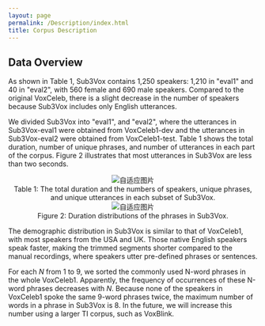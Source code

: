 ```yaml
---
layout: page
permalink: /Description/index.html
title: Corpus Description
---
```


<html lang="en">
<head>
<meta charset="UTF-8">
<meta name="viewport" content="width=device-width, initial-scale=1.0">
<title>自适应图片</title>
<style>
  .center {
    text-align: center;
  }
  .responsive-img1 {
    max-width: 60%;
    height: auto;
  }
  .responsive-img2 {
  max-width: 65%;
  height: auto;
  }
</style>
</head>
<body>
<div class="center">
</div>
</body>
</html>

## Data Overview

As shown in Table 1, Sub3Vox contains 1,250 speakers: 1,210 in "eval1" and 40 in "eval2", with 560 female and 690 male speakers. Compared to the original VoxCeleb, there is a slight decrease in the number of speakers because Sub3Vox includes only English utterances. 

We divided Sub3Vox into  "eval1", and "eval2", where the utterances in Sub3Vox-eval1 were obtained from VoxCeleb1-dev and the utterances in Sub3Vox-eval2 were obtained from VoxCeleb1-test. Table 1 shows the total duration, number of unique phrases, and number of utterances in each part of the corpus. Figure 2 illustrates that most utterances in Sub3Vox are less than two seconds. 

<center>
<img src="https://slash1028.github.io/Image/speakernumber.png" class="responsive-img1" alt="自适应图片">
<br>
Table 1: The total duration and the numbers of speakers, unique phrases, and unique utterances in each subset of Sub3Vox.
</center>

<center>
<img src="https://slash1028.github.io/Image/totalduration.png" class="responsive-img1" alt="自适应图片">
<br>Figure 2: Duration distributions of the phrases in Sub3Vox.
</center>

The demographic distribution in Sub3Vox is similar to that of VoxCeleb1, with most speakers from the USA and UK. Those native English speakers speak faster, making the trimmed segments shorter compared to the manual recordings, where speakers utter pre-defined phrases or sentences. 

For each $N$ from 1 to 9, we sorted the commonly used N-word phrases in the whole VoxCeleb1. Apparently, the frequency of occurrences of these N-word phrases decreases with $N$. Because none of the speakers in VoxCeleb1 spoke the same 9-word phrases twice, the maximum number of words in a phrase in Sub3Vox is 8. In the future, we will increase this number using a larger TI corpus, such as VoxBlink.